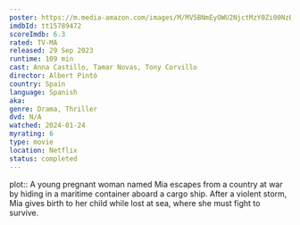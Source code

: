 ```yaml
---
poster: https://m.media-amazon.com/images/M/MV5BNmEyOWU2NjctMzY0Zi00NzBkLTg3YzAtNDI3MGE4ZTkyZTQ0XkEyXkFqcGdeQXVyMzQyMDgzOTU@._V1_SX300.jpg 
imdbId: tt15789472 
scoreImdb: 6.3 
rated: TV-MA
released: 29 Sep 2023 
runtime: 109 min 
cast: Anna Castillo, Tamar Novas, Tony Corvillo 
director: Albert Pintó 
country: Spain
language: Spanish
aka:
genre: Drama, Thriller 
dvd: N/A
watched: 2024-01-24
myrating: 6
type: movie
location: Netflix
status: completed
---
```


plot:: A young pregnant woman named Mia escapes from a country at war by hiding in a maritime container aboard a cargo ship. After a violent storm, Mia gives birth to her child while lost at sea, where she must fight to survive.